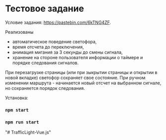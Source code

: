 # Тестовое задание

Условие задания: https://pastebin.com/6kTNG4ZF.

Реализованы 
 - автоматическое поведение светофора, 
 - время отсчета до переключения,
 - анимация мигания за 3 секунды до смены сигнала,
 - хранение на стороне пользователя информации о таймере и порядке следования сигналов.
 
 При перезагрузке страницы (или при зыкрытии страницы и открытии в новой вкладке)  светофор сохраняет свое состояние. 
 При ручном изменении маршрута - начинается новый отсчет на выбранном сигнале, но сохраняется порядок следования.
 
 
 Установка: 
 ### `npm start`
 ### `npm run start`
 



"# TrafficLight-Vue.js" 
